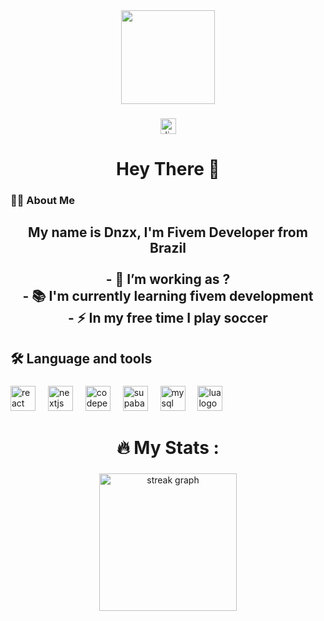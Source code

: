 <div align="center">
  <img height="150" src="https://cdn.discordapp.com/attachments/1244388642122895424/1285422788689264641/102752827.png?ex=66ea36c2&is=66e8e542&hm=b5a622bd024dc5a8bcda5d71a93b5db80bdd6a4091d7356b8f0154f53d08f33d&"  />
</div>

###

<div align="center">
  <img src="https://img.shields.io/static/v1?message=Discord&logo=discord&label=&color=7289DA&logoColor=white&labelColor=&style=for-the-badge" height="25" alt="discord logo"  />
</div>

###

<h1 align="center">Hey There 👋</h1>

###

<h3 align="left">👩‍💻  About Me</h3>

###

<h2 align="center">My name is Dnzx, I'm Fivem Developer from Brazil<br><br>- 🔭 I’m working as ?<br>- 📚 I'm currently learning fivem development<br>- ⚡ In my free time I play soccer</h2>

###

<h2 align="left">🛠 Language and tools</h2>

###

<div align="left">
  <img src="https://cdn.jsdelivr.net/gh/devicons/devicon/icons/react/react-original.svg" height="40" alt="react logo"  />
  <img width="12" />
  <img src="https://cdn.jsdelivr.net/gh/devicons/devicon/icons/nextjs/nextjs-original.svg" height="40" alt="nextjs logo"  />
  <img width="12" />
  <img src="https://skillicons.dev/icons?i=codepen" height="40" alt="codepen logo"  />
  <img width="12" />
  <img src="https://skillicons.dev/icons?i=supabase" height="40" alt="supabase logo"  />
  <img width="12" />
  <img src="https://cdn.simpleicons.org/mysql/4479A1" height="40" alt="mysql logo"  />
  <img width="12" />
  <img src="https://cdn.simpleicons.org/lua/2C2D72" height="40" alt="lua logo"  />
</div>

###

<h1 align="center">🔥   My Stats :</h1>

###

<div align="center">
  <img src="https://streak-stats.demolab.com?user=Dn099z1&locale=pt&mode=daily&theme=dark&hide_border=false&border_radius=5&order=3" height="220" alt="streak graph"  />
</div>

###
